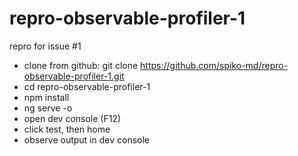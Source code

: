 # repro-observable-profiler-1
repro for issue #1

* clone from github: git clone https://github.com/spiko-md/repro-observable-profiler-1.git
* cd repro-observable-profiler-1 
* npm install
* ng serve -o 
* open dev console (F12)
* click test, then home
* observe output in dev console
